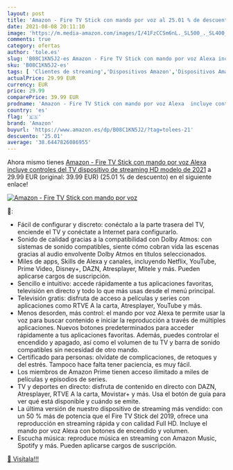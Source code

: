 ```yaml
---
layout: post
title: 'Amazon - Fire TV Stick con mando por voz al 25.01 % de descuento'
date: 2021-08-08 20:11:10
image: 'https://m.media-amazon.com/images/I/41FzCCSm6nL._SL500_._SL400_.jpg'
comments: true
category: ofertas
author: 'tole.es'
slug: 'B08C1KN5J2-es Amazon - Fire TV Stick con mando por voz Alexa incluye...'
sku: 'B08C1KN5J2-es'
tags: [ 'Clientes de streaming','Dispositivos Amazon','Dispositivos Amazon y Accesorios','Dispositivos para el streaming','Dispositivos para streaming','Electrónica','Equipos de audio y Hi-Fi','Fire TV','Servidores multimedia','alexa','amazon', ]
actualPrice: 29.99 EUR
currency: EUR
price: 29.99
comparePrice: 39.99 EUR
prodname: 'Amazon - Fire TV Stick con mando por voz Alexa  incluye controles del TV   dispositivo de streaming HD  modelo de 2021'
country: 'es'
flag: '🇪🇸'
brand: 'Amazon'
buyurl: 'https://www.amazon.es/dp/B08C1KN5J2/?tag=tolees-21'
descuento: '25.01'
average: '38.6447826086955'
---
```


Ahora mismo tienes [Amazon - Fire TV Stick con mando por voz Alexa  incluye controles del TV   dispositivo de streaming HD  modelo de 2021](https://www.amazon.es/dp/B08C1KN5J2/?tag=tolees-21) a 29.99 EUR (original: 39.99 EUR) (25.01 %  de descuento) en el siguiente enlace!

[![Amazon - Fire TV Stick con mando por voz](https://m.media-amazon.com/images/I/41FzCCSm6nL._SL500_._SL400_.jpg)](https://www.amazon.es/dp/B08C1KN5J2/?tag=tolees-21)

🔎:

- Fácil de configurar y discreto: conéctalo a la parte trasera del TV, enciende el TV y conéctate a Internet para configurarlo.
- Sonido de calidad gracias a la compatibilidad con Dolby Atmos: con sistemas de sonido compatibles, siente cómo cobran vida las escenas gracias al audio envolvente Dolby Atmos en títulos seleccionados.
- Miles de apps, Skills de Alexa y canales, incluyendo Netflix, YouTube, Prime Video, Disney+, DAZN, Atresplayer, Mitele y más. Pueden aplicarse cargos de suscripción.
- Sencillo e intuitivo: accede rápidamente a tus aplicaciones favoritas, televisión en directo y todo lo que más usas desde el menú principal.
- Televisión gratis: disfruta de acceso a películas y series con aplicaciones como RTVE A la carta, Atresplayer, YouTube y más.
- Menos desorden, más control: el mando por voz Alexa te permite usar la voz para buscar contenido e iniciar la reproducción a través de múltiples aplicaciones. Nuevos botones predeterminados para acceder rápidamente a tus aplicaciones favoritas. Además, puedes controlar el encendido y apagado, así como el volumen de tu TV y barra de sonido compatibles sin necesidad de otro mando.
- Certificado para personas: olvídate de complicaciones, de retoques y del estrés. Tampoco hace falta tener paciencia, es muy fácil.
- Los miembros de Amazon Prime tienen acceso ilimitado a miles de películas y episodios de series.
- TV y deportes en directo: disfruta de contenido en directo con DAZN, Atresplayer, RTVE A la carta, Movistar+ y más. Usa el botón de guía para ver qué está disponible y cuándo se emite.
- La última versión de nuestro dispositivo de streaming más vendido: con un 50 % más de potencia que el Fire TV Stick del 2019, ofrece una reproducción en streaming rápida y con calidad Full HD. Incluye el mando por voz Alexa con botones de encendido y volumen.
- Escucha música: reproduce música en streaming con Amazon Music, Spotify y más. Pueden aplicarse cargos de suscripción.

[🛒 Visítala!!!](https://www.amazon.es/dp/B08C1KN5J2/?tag=tolees-21)
